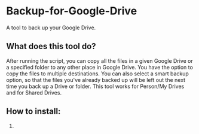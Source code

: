 # Backup-for-Google-Drive
A tool to back up your Google Drive.
## What does this tool do?
After running the script, you can copy all the files in a given Google Drive or a specified folder to any other place in Google Drive. You have the option to copy the files to multiple destinations. You can also select a smart backup option, so that the files you've already backed up will be left out the next time you back up a Drive or folder. This tool works for Person/My Drives and for Shared Drives.
## How to install:
1. 
